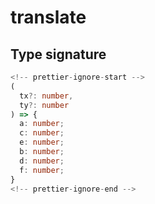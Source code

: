 # translate

## Type signature

```typescript
<!-- prettier-ignore-start -->
(
  tx?: number,
  ty?: number
) => {
  a: number;
  c: number;
  e: number;
  b: number;
  d: number;
  f: number;
}
<!-- prettier-ignore-end -->
```

